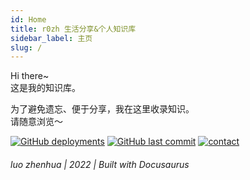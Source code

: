 ```yaml
---
id: Home
title: r0zh 生活分享&个人知识库
sidebar_label: 主页
slug: /
---
```


<!--  一个不会讲故事的攻城狮，算不上一个很酷的产品汪~-->

Hi there~  
这是我的知识库。

为了避免遗忘、便于分享，我在这里收录知识。  
请随意浏览～

[![GitHub deployments](https://img.shields.io/github/deployments/r0zh94/wblog/Production?label=Build&style=flat-square)](https://vercel.com/r0zh94/wblog/deployments)
[![GitHub last commit](https://img.shields.io/github/last-commit/r0zh94/wblog?color=FCD734&label=Last%20commit&style=flat-square)](https://github.com/r0zh94/wblog)
[![contact](https://img.shields.io/badge/Contact%20me-here-34ABE0?&style=flat-square)](ContactMe)

<h6>luo zhenhua | 2022 | Built with Docusaurus</h6>
